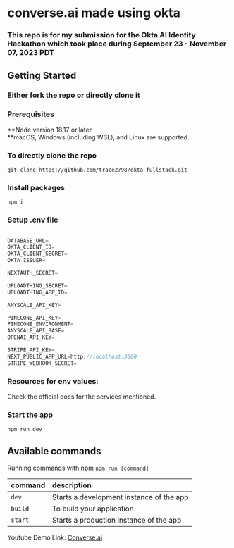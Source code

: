 # converse.ai made using okta

### This repo is for my submission for the Okta AI Identity Hackathon which took place during September 23 - November 07, 2023 PDT

## Getting Started

### Either fork the repo or directly clone it

### Prerequisites

**Node version 18.17 or later  
**macOS, Windows (including WSL), and Linux are supported.

### To directly clone the repo

```shell
git clone https://github.com/trace2798/okta_fullstack.git
```

### Install packages

```shell
npm i
```

### Setup .env file

```ts

DATABASE_URL=
OKTA_CLIENT_ID=
OKTA_CLIENT_SECRET=
OKTA_ISSUER=

NEXTAUTH_SECRET=

UPLOADTHING_SECRET=
UPLOADTHING_APP_ID=

ANYSCALE_API_KEY=

PINECONE_API_KEY=
PINECONE_ENVIRONMENT=
ANYSCALE_API_BASE=
OPENAI_API_KEY=

STRIPE_API_KEY=
NEXT_PUBLIC_APP_URL=http://localhost:3000
STRIPE_WEBHOOK_SECRET=
```

### Resources for env values:

Check the official docs for the services mentioned.

### Start the app

```shell
npm run dev
```

## Available commands

Running commands with npm `npm run [command]`

| command | description                              |
| :------ | :--------------------------------------- |
| `dev`   | Starts a development instance of the app |
| `build` | To build your application                |
| `start` | Starts a production instance of the app  |

Youtube Demo Link: [Converse.ai](https://www.youtube.com/watch?v=S18FAtAkrBw)
